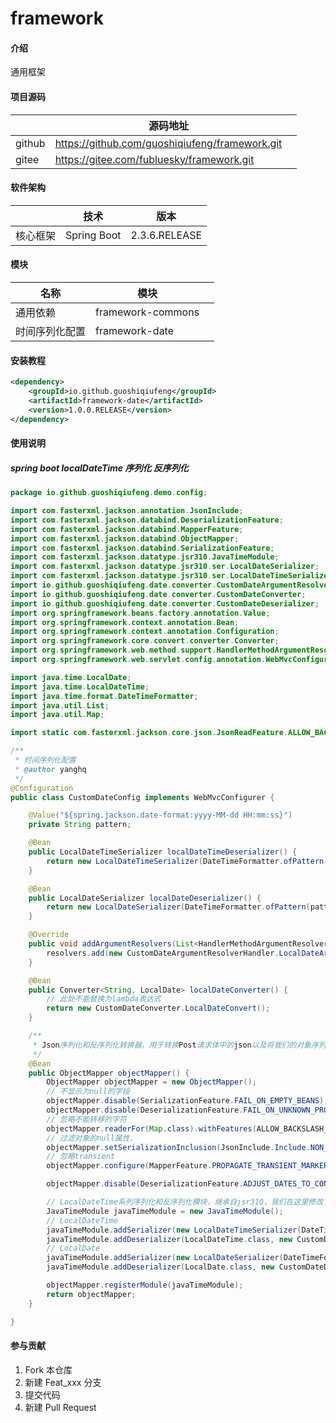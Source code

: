 # framework

#### 介绍
通用框架

#### 项目源码

|        | 源码地址                                       |      |
| ------ | ---------------------------------------------- | ---- |
| github | https://github.com/guoshiqiufeng/framework.git |      |
| gitee  | https://gitee.com/fubluesky/framework.git      |      |

#### 软件架构
|              | 技术                              | 版本          |
| ------------ | --------------------------------- | ------------- |
| 核心框架     | Spring Boot                       | 2.3.6.RELEASE |

#### 模块

| 名称         | 模块     |  |
| ------------ | -------- | ------ |
| 通用依赖         | framework-commons  |    |
| 时间序列化配置         | framework-date  |    |



#### 安装教程
```xml
<dependency>
    <groupId>io.github.guoshiqiufeng</groupId>
    <artifactId>framework-date</artifactId>
    <version>1.0.0.RELEASE</version>
</dependency>
```

#### 使用说明

##### spring boot localDateTime 序列化 反序列化

```java
package io.github.guoshiqiufeng.demo.config;

import com.fasterxml.jackson.annotation.JsonInclude;
import com.fasterxml.jackson.databind.DeserializationFeature;
import com.fasterxml.jackson.databind.MapperFeature;
import com.fasterxml.jackson.databind.ObjectMapper;
import com.fasterxml.jackson.databind.SerializationFeature;
import com.fasterxml.jackson.datatype.jsr310.JavaTimeModule;
import com.fasterxml.jackson.datatype.jsr310.ser.LocalDateSerializer;
import com.fasterxml.jackson.datatype.jsr310.ser.LocalDateTimeSerializer;
import io.github.guoshiqiufeng.date.converter.CustomDateArgumentResolverHandler;
import io.github.guoshiqiufeng.date.converter.CustomDateConverter;
import io.github.guoshiqiufeng.date.converter.CustomDateDeserializer;
import org.springframework.beans.factory.annotation.Value;
import org.springframework.context.annotation.Bean;
import org.springframework.context.annotation.Configuration;
import org.springframework.core.convert.converter.Converter;
import org.springframework.web.method.support.HandlerMethodArgumentResolver;
import org.springframework.web.servlet.config.annotation.WebMvcConfigurer;

import java.time.LocalDate;
import java.time.LocalDateTime;
import java.time.format.DateTimeFormatter;
import java.util.List;
import java.util.Map;

import static com.fasterxml.jackson.core.json.JsonReadFeature.ALLOW_BACKSLASH_ESCAPING_ANY_CHARACTER;

/**
 * 时间序列化配置
 * @author yanghq
 */
@Configuration
public class CustomDateConfig implements WebMvcConfigurer {

	@Value("${spring.jackson.date-format:yyyy-MM-dd HH:mm:ss}")
	private String pattern;

	@Bean
	public LocalDateTimeSerializer localDateTimeDeserializer() {
		return new LocalDateTimeSerializer(DateTimeFormatter.ofPattern(pattern));
	}

	@Bean
	public LocalDateSerializer localDateDeserializer() {
		return new LocalDateSerializer(DateTimeFormatter.ofPattern(pattern));
	}

	@Override
	public void addArgumentResolvers(List<HandlerMethodArgumentResolver> resolvers) {
		resolvers.add(new CustomDateArgumentResolverHandler.LocalDateArgumentResolverHandler());
	}

	@Bean
	public Converter<String, LocalDate> localDateConverter() {
		// 此处不能替换为lambda表达式
		return new CustomDateConverter.LocalDateConvert();
	}

	/**
	 * Json序列化和反序列化转换器，用于转换Post请求体中的json以及将我们的对象序列化为返回响应的json
	 */
	@Bean
	public ObjectMapper objectMapper() {
		ObjectMapper objectMapper = new ObjectMapper();
		// 不显示为null的字段
		objectMapper.disable(SerializationFeature.FAIL_ON_EMPTY_BEANS);
		objectMapper.disable(DeserializationFeature.FAIL_ON_UNKNOWN_PROPERTIES);
		// 忽略不能转移的字符
		objectMapper.readerFor(Map.class).withFeatures(ALLOW_BACKSLASH_ESCAPING_ANY_CHARACTER);
		// 过滤对象的null属性.
		objectMapper.setSerializationInclusion(JsonInclude.Include.NON_NULL);
		// 忽略transient
		objectMapper.configure(MapperFeature.PROPAGATE_TRANSIENT_MARKER, true);

		objectMapper.disable(DeserializationFeature.ADJUST_DATES_TO_CONTEXT_TIME_ZONE);

		// LocalDateTime系列序列化和反序列化模块，继承自jsr310，我们在这里修改了日期格式
		JavaTimeModule javaTimeModule = new JavaTimeModule();
		// LocalDateTime
		javaTimeModule.addSerializer(new LocalDateTimeSerializer(DateTimeFormatter.ofPattern(pattern)));
		javaTimeModule.addDeserializer(LocalDateTime.class, new CustomDateDeserializer.LocalDateTimeDeserializer());
		// LocalDate
		javaTimeModule.addSerializer(new LocalDateSerializer(DateTimeFormatter.ofPattern(pattern)));
		javaTimeModule.addDeserializer(LocalDate.class, new CustomDateDeserializer.LocalDateDeserializer());

		objectMapper.registerModule(javaTimeModule);
		return objectMapper;
	}

}

```




#### 参与贡献

1.  Fork 本仓库
2.  新建 Feat_xxx 分支
3.  提交代码
4.  新建 Pull Request
